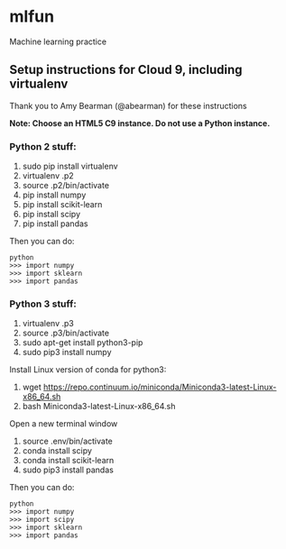 # mlfun
Machine learning practice

## Setup instructions for Cloud 9, including virtualenv 
Thank you to Amy Bearman (@abearman) for these instructions

**Note: Choose an HTML5 C9 instance. Do not use a Python instance.**

### Python 2 stuff:
1. sudo pip install virtualenv
2. virtualenv .p2
3. source .p2/bin/activate
4. pip install numpy
5. pip install scikit-learn
6. pip install scipy 
7. pip install pandas

Then you can do:
```
python
>>> import numpy
>>> import sklearn
>>> import pandas
```

### Python 3 stuff:
1. virtualenv .p3
2. source .p3/bin/activate
3. sudo apt-get install python3-pip
4. sudo pip3 install numpy

Install Linux version of conda for python3:
1. wget https://repo.continuum.io/miniconda/Miniconda3-latest-Linux-x86_64.sh
2. bash Miniconda3-latest-Linux-x86_64.sh

Open a new terminal window
1. source .env/bin/activate
2. conda install scipy
3. conda install scikit-learn
4. sudo pip3 install pandas


Then you can do:
```
python
>>> import numpy
>>> import scipy
>>> import sklearn
>>> import pandas
```